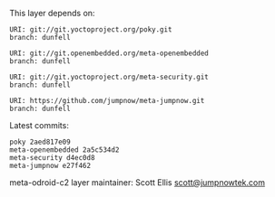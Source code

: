This layer depends on:

    URI: git://git.yoctoproject.org/poky.git
    branch: dunfell

    URI: git://git.openembedded.org/meta-openembedded
    branch: dunfell

    URI: git://git.yoctoproject.org/meta-security.git
    branch: dunfell

    URI: https://github.com/jumpnow/meta-jumpnow.git
    branch: dunfell

Latest commits:

    poky 2aed817e09
    meta-openembedded 2a5c534d2
    meta-security d4ec0d8
    meta-jumpnow e27f462

meta-odroid-c2 layer maintainer: Scott Ellis <scott@jumpnowtek.com>
